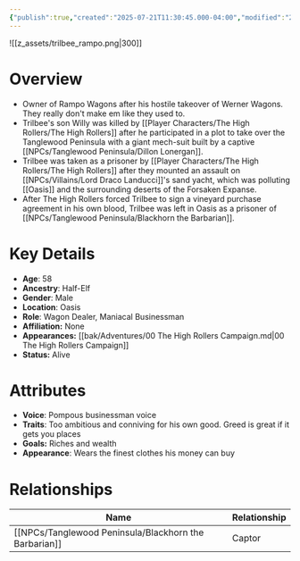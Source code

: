 ```yaml
---
{"publish":true,"created":"2025-07-21T11:30:45.000-04:00","modified":"2025-10-17T10:23:02.235-04:00","cssclasses":""}
---
```


![[z_assets/trilbee_rampo.png|300]]

# Overview
- Owner of Rampo Wagons after his hostile takeover of Werner Wagons. They really don't make em like they used to.
- Trilbee's son Willy was killed by [[Player Characters/The High Rollers/The High Rollers]] after he participated in a plot to take over the Tanglewood Peninsula with a giant mech-suit built by a captive [[NPCs/Tanglewood Peninsula/Dillon Lonergan]].
- Trilbee was taken as a prisoner by [[Player Characters/The High Rollers/The High Rollers]] after they mounted an assault on [[NPCs/Villains/Lord Draco Landucci]]'s sand yacht, which was polluting [[Oasis]] and the surrounding deserts of the Forsaken Expanse.
- After The High Rollers forced Trilbee to sign a vineyard purchase agreement in his own blood, Trilbee was left in Oasis as a prisoner of [[NPCs/Tanglewood Peninsula/Blackhorn the Barbarian]].

# Key Details
- **Age**: 58
- **Ancestry**: Half-Elf
- **Gender**: Male
- **Location**: Oasis
- **Role**: Wagon Dealer, Maniacal Businessman
- **Affiliation:** None
- **Appearances:** [[bak/Adventures/00 The High Rollers Campaign.md\|00 The High Rollers Campaign]]
- **Status:** Alive

# Attributes
- **Voice**: Pompous businessman voice
- **Traits**: Too ambitious and conniving for his own good. Greed is great if it gets you places
- **Goals:** Riches and wealth
- **Appearance**: Wears the finest clothes his money can buy

# Relationships

| Name                        | Relationship |
| --------------------------- | ------------ |
| [[NPCs/Tanglewood Peninsula/Blackhorn the Barbarian]] | Captor       |
